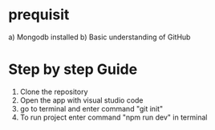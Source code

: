 # prequisit
a) Mongodb installed 
b) Basic understanding of GitHub

# Step by step Guide
1) Clone the repository
2) Open the app with visual studio code
3) go to terminal and enter command "git init"
4) To run project enter command "npm run dev" in terminal
